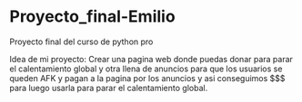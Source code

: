 # Proyecto_final-Emilio
Proyecto final del curso de python pro

Idea de mi proyecto:
Crear una pagina web donde puedas donar para parar el calentamiento global y otra llena de anuncios para que los usuarios se queden AFK y pagan a la pagina por los anuncios y asi conseguimos $$$ para luego usarla para parar el calentamiento global.
